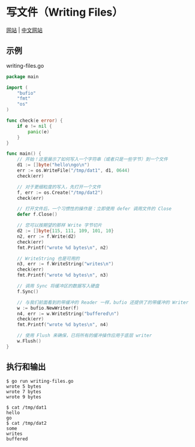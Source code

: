 # 写文件（Writing Files）

[网站](https://gobyexample.com/writing-files) | [中文网站](https://gobyexample-cn.github.io/writing-files)

## 示例

writing-files.go

```go
package main

import (
	"bufio"
	"fmt"
	"os"
)

func check(e error) {
	if e != nil {
		panic(e)
	}
}

func main() {
	// 开始！这里展示了如何写入一个字符串（或者只是一些字节）到一个文件
	d1 := []byte("hello\ngo\n")
	err := os.WriteFile("/tmp/dat1", d1, 0644)
	check(err)

	// 对于更细粒度的写入，先打开一个文件
	f, err := os.Create("/tmp/dat2")
	check(err)

	// 打开文件后，一个习惯性的操作是：立即使用 defer 调用文件的 Close
	defer f.Close()

	// 您可以按期望的那样 Write 字节切片
	d2 := []byte{115, 111, 109, 101, 10}
	n2, err := f.Write(d2)
	check(err)
	fmt.Printf("wrote %d bytes\n", n2)

	// WriteString 也是可用的
	n3, err := f.WriteString("writes\n")
	check(err)
	fmt.Printf("wrote %d bytes\n", n3)

	// 调用 Sync 将缓冲区的数据写入硬盘
	f.Sync()

	// 与我们前面看到的带缓冲的 Reader 一样，bufio 还提供了的带缓冲的 Writer
	w := bufio.NewWriter(f)
	n4, err := w.WriteString("buffered\n")
	check(err)
	fmt.Printf("wrote %d bytes\n", n4)

	// 使用 Flush 来确保，已将所有的缓冲操作应用于底层 writer
	w.Flush()
}
```

## 执行和输出

```
$ go run writing-files.go
wrote 5 bytes
wrote 7 bytes
wrote 9 bytes

$ cat /tmp/dat1
hello
go
$ cat /tmp/dat2
some
writes
buffered
```
